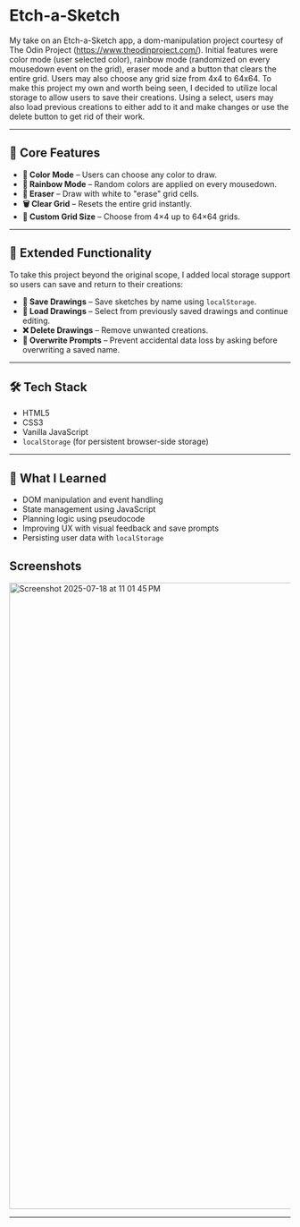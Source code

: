 # Etch-a-Sketch

My take on an Etch-a-Sketch app, a dom-manipulation project courtesy of The Odin Project (https://www.theodinproject.com/). Initial features were color mode (user selected color), rainbow mode (randomized on every mousedown event on the grid), eraser mode and a button that clears the entire grid. Users may also choose any grid size from 4x4 to 64x64. To make this project my own and worth being seen, I decided to utilize local storage to allow users to save their creations. Using a select, users may also load previous creations to either add to it and make changes or use the delete button to get rid of their work. 

---

## 🧩 Core Features

- **🎨 Color Mode** – Users can choose any color to draw.
- **🌈 Rainbow Mode** – Random colors are applied on every mousedown.
- **🧽 Eraser** – Draw with white to "erase" grid cells.
- **🗑️ Clear Grid** – Resets the entire grid instantly.
- **🔲 Custom Grid Size** – Choose from 4×4 up to 64×64 grids.

---

## 💾 Extended Functionality

To take this project beyond the original scope, I added local storage support so users can save and return to their creations:

- **💾 Save Drawings** – Save sketches by name using `localStorage`.
- **📂 Load Drawings** – Select from previously saved drawings and continue editing.
- **❌ Delete Drawings** – Remove unwanted creations.
- **📝 Overwrite Prompts** – Prevent accidental data loss by asking before overwriting a saved name.

---

## 🛠️ Tech Stack

- HTML5
- CSS3
- Vanilla JavaScript
- `localStorage` (for persistent browser-side storage)

---

## 🧠 What I Learned

- DOM manipulation and event handling
- State management using JavaScript
- Planning logic using pseudocode
- Improving UX with visual feedback and save prompts
- Persisting user data with `localStorage`

## Screenshots

<img width="1792" height="1120" alt="Screenshot 2025-07-18 at 11 01 45 PM" src="https://github.com/user-attachments/assets/d1e1ebce-c7e6-4da4-8c85-2d22341c06e2" />


---
